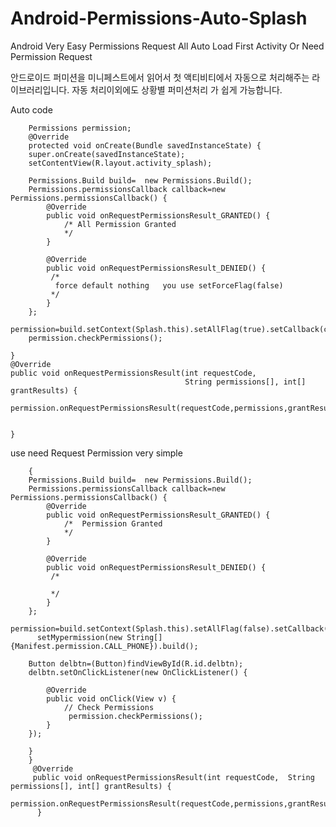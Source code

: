 # Android-Permissions-Auto-Splash
Android Very Easy Permissions Request All Auto Load  First Activity  Or Need Permission Request

안드로이드 퍼미션을 미니페스트에서 읽어서 첫 액티비티에서 자동으로 처리해주는 라이브러리입니다.
자동 처리이외에도 상황별 퍼미션처리 가 쉽게 가능합니다.

Auto code


        Permissions permission;
        @Override
        protected void onCreate(Bundle savedInstanceState) {
        super.onCreate(savedInstanceState);
        setContentView(R.layout.activity_splash);

        Permissions.Build build=  new Permissions.Build();
        Permissions.permissionsCallback callback=new Permissions.permissionsCallback() {
            @Override
            public void onRequestPermissionsResult_GRANTED() {
                /* All Permission Granted
                */
            }

            @Override
            public void onRequestPermissionsResult_DENIED() {
             /*
              force default nothing   you use setForceFlag(false)
             */
            }
        };
        permission=build.setContext(Splash.this).setAllFlag(true).setCallback(callback).setForceFlag(true).build();
        permission.checkPermissions();

    }
    @Override
    public void onRequestPermissionsResult(int requestCode,
                                           String permissions[], int[] grantResults) {
        permission.onRequestPermissionsResult(requestCode,permissions,grantResults);


    }
    


use need Request Permission very simple 


        {
        Permissions.Build build=  new Permissions.Build();
        Permissions.permissionsCallback callback=new Permissions.permissionsCallback() {
            @Override
            public void onRequestPermissionsResult_GRANTED() {
                /*  Permission Granted
                */
            }

            @Override
            public void onRequestPermissionsResult_DENIED() {
             /*
                    
             */
            }
        };
        permission=build.setContext(Splash.this).setAllFlag(false).setCallback(callback).setsetForceFlag(false).
          setMypermission(new String[]{Manifest.permission.CALL_PHONE}).build();
        
        Button delbtn=(Button)findViewById(R.id.delbtn);
        delbtn.setOnClickListener(new OnClickListener() {

            @Override
            public void onClick(View v) {
                // Check Permissions
                 permission.checkPermissions();
            }
        });
     
        }
        }
         @Override
         public void onRequestPermissionsResult(int requestCode,  String permissions[], int[] grantResults) {
             permission.onRequestPermissionsResult(requestCode,permissions,grantResults);
          }
    
    
        

   
